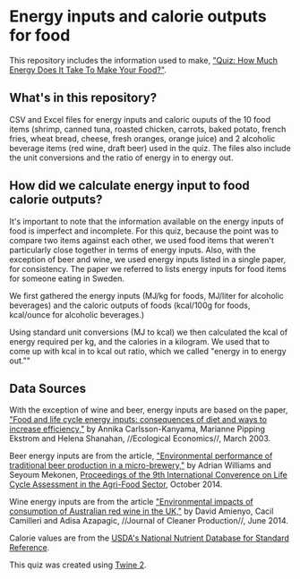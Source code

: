 # Energy inputs and calorie outputs for food
This repository includes the information used to make, ["Quiz: How Much Energy Does It Take To Make Your Food?"](http://insideenergy.org/2015/12/08/quiz-how-much-energy-does-it-take-to-make-your-food/).

## What's in this repository?

CSV and Excel files for energy inputs and caloric ouputs of the 10 food items (shrimp, canned tuna, roasted chicken, carrots, baked potato, french fries, wheat bread, cheese, fresh oranges, orange juice) and 2 alcoholic beverage items (red wine, draft beer) used in the quiz. The files also include the unit conversions and the ratio of energy in to energy out.

## How did we calculate energy input to food calorie outputs?

It's important to note that the information available on the energy inputs of food is imperfect and incomplete. For this quiz, because the point was to compare two items against each other, we used food items that weren't particularly close together in terms of energy inputs. Also, with the exception of beer and wine, we used energy inputs listed in a single paper, for consistency. The paper we referred to lists energy inputs for food items for someone eating in Sweden.

We first gathered the energy inputs (MJ/kg for foods, MJ/liter for alcoholic beverages) and the caloric outputs of foods (kcal/100g for foods, kcal/ounce for alcoholic beverages.)

Using standard unit conversions (MJ to kcal) we then calculated the kcal of energy required per kg, and the calories in a kilogram. We used that to come up with kcal in to kcal out ratio, which we called "energy in to energy out.""

## Data Sources

With the exception of wine and beer, energy inputs are based on the paper, ["Food and life cycle energy inputs: consequences of diet and ways to increase efficiency,"](http://www.sciencedirect.com/science/article/pii/S0921800902002616) by Annika Carlsson-Kanyama, Marianne Pipping Ekstrom and Helena Shanahan, //Ecological Economics//, March 2003.

Beer energy inputs are from the article, ["Environmental performance of traditional beer production in a micro-brewery,"](http://lcafood2014.org/proceedings/LCA_Food_2014_Proceedings.pdf#page=1554) by Adrian Williams and Seyoum Mekonen, [Proceedings of the 9th International Converence on Life Cycle Assessment in the Agri-Food Sector](http://lcafood2014.org/), October 2014.

Wine energy inputs are from the article ["Environmental impacts of consumption of Australian red wine in the UK,"](http://www.sciencedirect.com/science/article/pii/S0959652614001905) by David Amienyo, Cacil Camilleri and Adisa Azapagic, //Journal of Cleaner Production//, June 2014.

Calorie values are from the [USDA's National Nutrient Database for Standard Reference](http://ndb.nal.usda.gov/).

This quiz was created using [Twine 2](http://twinery.org/).